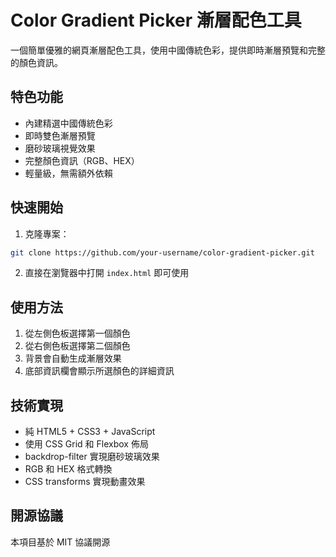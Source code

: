 # Color Gradient Picker 漸層配色工具

一個簡單優雅的網頁漸層配色工具，使用中國傳統色彩，提供即時漸層預覽和完整的顏色資訊。

## 特色功能

- 內建精選中國傳統色彩
- 即時雙色漸層預覽
- 磨砂玻璃視覺效果
- 完整顏色資訊（RGB、HEX）
- 輕量級，無需額外依賴

## 快速開始

1. 克隆專案：
```bash
git clone https://github.com/your-username/color-gradient-picker.git
```

2. 直接在瀏覽器中打開 `index.html` 即可使用

## 使用方法

1. 從左側色板選擇第一個顏色
2. 從右側色板選擇第二個顏色
3. 背景會自動生成漸層效果
4. 底部資訊欄會顯示所選顏色的詳細資訊

## 技術實現

- 純 HTML5 + CSS3 + JavaScript
- 使用 CSS Grid 和 Flexbox 佈局
- backdrop-filter 實現磨砂玻璃效果
- RGB 和 HEX 格式轉換
- CSS transforms 實現動畫效果

## 開源協議

本項目基於 MIT 協議開源
